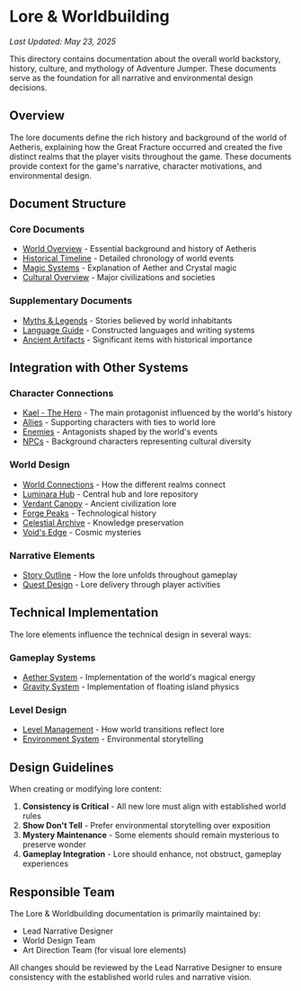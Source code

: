 # Lore & Worldbuilding
*Last Updated: May 23, 2025*

This directory contains documentation about the overall world backstory, history, culture, and mythology of Adventure Jumper. These documents serve as the foundation for all narrative and environmental design decisions.

## Overview

The lore documents define the rich history and background of the world of Aetheris, explaining how the Great Fracture occurred and created the five distinct realms that the player visits throughout the game. These documents provide context for the game's narrative, character motivations, and environmental design.

## Document Structure

### Core Documents
- [World Overview](01-world-overview.md) - Essential background and history of Aetheris
- [Historical Timeline](02-historical-timeline.md) - Detailed chronology of world events
- [Magic Systems](03-magic-systems.md) - Explanation of Aether and Crystal magic
- [Cultural Overview](04-cultural-overview.md) - Major civilizations and societies

### Supplementary Documents
- [Myths & Legends](05-myths-and-legends.md) - Stories believed by world inhabitants
- [Language Guide](06-language-guide.md) - Constructed languages and writing systems
- [Ancient Artifacts](07-ancient-artifacts.md) - Significant items with historical importance

## Integration with Other Systems

### Character Connections
- [Kael - The Hero](../Characters/01-main-character.md) - The main protagonist influenced by the world's history
- [Allies](../Characters/02-allies.md) - Supporting characters with ties to world lore
- [Enemies](../Characters/03-enemies.md) - Antagonists shaped by the world's events
- [NPCs](../Characters/04-npcs.md) - Background characters representing cultural diversity

### World Design
- [World Connections](../Worlds/00-World-Connections.md) - How the different realms connect
- [Luminara Hub](../Worlds/01-luminara-hub.md) - Central hub and lore repository
- [Verdant Canopy](../Worlds/02-verdant-canopy.md) - Ancient civilization lore
- [Forge Peaks](../Worlds/03-forge-peaks.md) - Technological history
- [Celestial Archive](../Worlds/04-celestial-archive.md) - Knowledge preservation
- [Void's Edge](../Worlds/05-voids-edge.md) - Cosmic mysteries

### Narrative Elements
- [Story Outline](../Narrative/00-story-outline.md) - How the lore unfolds throughout gameplay
- [Quest Design](../Narrative/03-quest-design.md) - Lore delivery through player activities

## Technical Implementation

The lore elements influence the technical design in several ways:

### Gameplay Systems
- [Aether System](../../02_Technical_Design/TDD/AetherSystem.TDD.md) - Implementation of the world's magical energy
- [Gravity System](../../02_Technical_Design/TDD/GravitySystem.TDD.md) - Implementation of floating island physics

### Level Design
- [Level Management](../../02_Technical_Design/TDD/LevelManagement.TDD.md) - How world transitions reflect lore
- [Environment System](../../02_Technical_Design/TDD/EnvironmentSystem.TDD.md) - Environmental storytelling

## Design Guidelines

When creating or modifying lore content:

1. **Consistency is Critical** - All new lore must align with established world rules
2. **Show Don't Tell** - Prefer environmental storytelling over exposition
3. **Mystery Maintenance** - Some elements should remain mysterious to preserve wonder
4. **Gameplay Integration** - Lore should enhance, not obstruct, gameplay experiences

## Responsible Team

The Lore & Worldbuilding documentation is primarily maintained by:
- Lead Narrative Designer
- World Design Team
- Art Direction Team (for visual lore elements)

All changes should be reviewed by the Lead Narrative Designer to ensure consistency with the established world rules and narrative vision.
